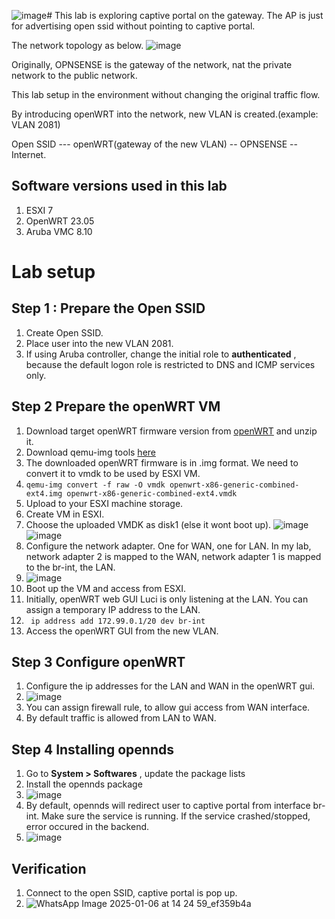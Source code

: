 ![image](https://github.com/user-attachments/assets/0b0ed3eb-f921-4b04-956f-bd846bdde4dd)# This lab is exploring captive portal on the gateway. The AP is just for advertising open ssid without pointing to captive portal.

The network topology as below.
![image](https://github.com/user-attachments/assets/b3bb92d9-ba1f-42b8-829b-ed2605808917)

Originally, OPNSENSE is the gateway of the network, nat the private network to the public network.

This lab setup in the environment without changing the original traffic flow.

By introducing openWRT into the network, new VLAN is created.(example: VLAN 2081)

Open SSID --- openWRT(gateway of the new VLAN) -- OPNSENSE -- Internet.

## Software versions used in this lab
1. ESXI 7
2. OpenWRT 23.05
3. Aruba VMC 8.10


# Lab setup

## Step 1 : Prepare the Open SSID
1. Create Open SSID.
2. Place user into the new VLAN 2081.
3. If using Aruba controller, change the initial role to **authenticated** , because the default logon role is restricted to DNS and ICMP services only.

## Step 2 Prepare the openWRT VM
1. Download target openWRT firmware version from [openWRT](https://firmware-selector.openwrt.org/?version=23.05.5&target=x86%2F64&id=generic) and unzip it.
2. Download qemu-img tools [here](https://cloudbase.it/qemu-img-windows/)
3. The downloaded openWRT firmware is in .img format. We need to convert it to vmdk to be used by ESXI VM.
4. ```qemu-img convert -f raw -O vmdk openwrt-x86-generic-combined-ext4.img openwrt-x86-generic-combined-ext4.vmdk```
5. Upload to your ESXI machine storage.
6. Create VM in ESXI.
7. Choose the uploaded VMDK as disk1 (else it wont boot up).
 ![image](https://github.com/user-attachments/assets/23ea494d-f03c-479e-8302-507d3bf1bf11)
![image](https://github.com/user-attachments/assets/b2e7f694-8262-4f8a-b1ed-8856027b4036)
8. Configure the network adapter. One for WAN, one for LAN. In my lab, network adapter 2 is mapped to the WAN, network adapter 1 is mapped to the br-int, the LAN.
9. ![image](https://github.com/user-attachments/assets/c2f4d2d4-f168-4f81-8c1e-712b9d82c02c)
10. Boot up the VM and access from ESXI.
11. Initially, openWRT web GUI Luci is only listening at the LAN. You can assign a temporary IP address to the LAN.
12. ``` ip address add 172.99.0.1/20 dev br-int```
13. Access the openWRT GUI from the new VLAN.
## Step 3 Configure openWRT 
1. Configure the ip addresses for the LAN and WAN in the openWRT gui.
2. ![image](https://github.com/user-attachments/assets/6841883a-67d5-4c5c-820f-73dbf17b3b45)
3. You can assign firewall rule, to allow gui access from WAN interface.
4. By default traffic is allowed from LAN to WAN.
## Step 4 Installing opennds
1. Go to **System > Softwares** , update the package lists
2. Install the opennds package
3. ![image](https://github.com/user-attachments/assets/71790ca1-294c-44ce-bc6e-2a5bdf0dfcd4)
4. By default, opennds will redirect user to captive portal from interface br-int. Make sure the service is running. If the service crashed/stopped, error occured in the backend.
5. ![image](https://github.com/user-attachments/assets/cd677406-6b46-4ef9-9c08-f29ab10201b1)

## Verification
1. Connect to the open SSID, captive portal is pop up.
2. ![WhatsApp Image 2025-01-06 at 14 24 59_ef359b4a](https://github.com/user-attachments/assets/8835d626-ccee-4970-9276-c2dc51690760)









